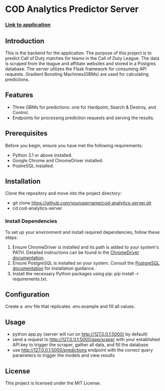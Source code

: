 # COD Analytics Predictor Server

### [Link to application](https://codanalyticspredictor.com)

## Introduction
This is the backend for the application. The purpose of this project is to predict Call of Duty matches for teams in the Call of Duty League. The data is scraped from the league and affiliate websites and stored in a Postgres database. The server utilizes the Flask framework for consuming API requests. Gradient Boosting Machines(GBMs) are used for calculating predictions.

## Features
- Three GBMs for predictions: one for Hardpoint, Search & Destroy, and Control.
- Endpoints for processing prediction requests and serving the results.

## Prerequisites
Before you begin, ensure you have met the following requirements:
- Python 3.1 or above installed.
- Google Chrome and ChromeDriver installed.
- PostreSQL installed.

## Installation
Clone the repository and move into the project directory:
- git clone https://github.com/yourusername/cod-analytics-server.git
- cd cod-analytics-server

### Install Dependencies
To set up your environment and install required dependencies, follow these steps:
1. Ensure ChromeDriver is installed and its path is added to your system's PATH. Detailed instructions can be found in the [ChromeDriver documentation](https://chromedriver.chromium.org/documentation).
2. Ensure PostgreSQL is installed on your system. Consult the [PostgreSQL documentation](https://www.postgresql.org/docs/) for installation guidance.
3. Install the necessary Python packages using pip: pip install -r requirements.txt.

## Configuration
Create a .env file that replicates .env.example and fill all values.

## Usage
- python app.py (server will run on http://127.0.0.1:5000/ by default)
- send a request to http://127.0.0.1:5000/app/sraper with your established API key to trigger the scraper, gather all data, and fill the database
- use http://127.0.0.1:5000/predictions endpoint with the correct query parameters to trigger the models and view results

## License
This project is licensed under the MIT License.